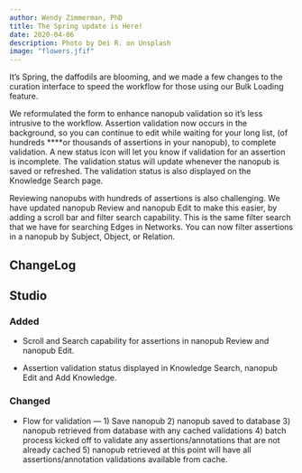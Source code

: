 ```yaml
---
author: Wendy Zimmerman, PhD
title: The Spring update is Here!
date: 2020-04-06
description: Photo by Dei R. on Unsplash
image: "flowers.jfif"
---
```


It’s Spring, the daffodils are blooming, and we made a few changes to the curation interface to speed the workflow for those using our Bulk Loading feature.

We reformulated the form to enhance nanopub validation so it’s less intrusive to the workflow. Assertion validation now occurs in the background, so you can continue to edit while waiting for your long list, (of hundreds ****or thousands of assertions in your nanopub), to complete validation. A new status icon will let you know if validation for an assertion is incomplete. The validation status will update whenever the nanopub is saved or refreshed. The validation status is also displayed on the Knowledge Search page.

Reviewing nanopubs with hundreds of assertions is also challenging. We have updated nanopub Review and nanopub Edit to make this easier, by adding a scroll bar and filter search capability. This is the same filter search that we have for searching Edges in Networks. You can now filter assertions in a nanopub by Subject, Object, or Relation.

## ChangeLog

## Studio

### Added

* Scroll and Search capability for assertions in nanopub Review and nanopub Edit.

* Assertion validation status displayed in Knowledge Search, nanopub Edit and Add Knowledge.

### Changed

* Flow for validation — 1) Save nanopub 2) nanopub saved to database 3) nanopub retrieved from database with any cached validations 4) batch process kicked off to validate any assertions/annotations that are not already cached 5) nanopub retrieved at this point will have all assertions/annotation validations available from cache.
